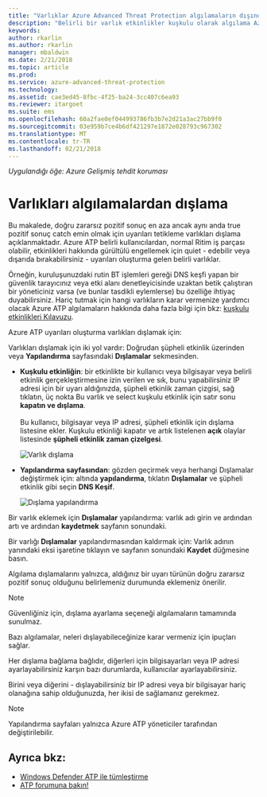 ```yaml
---
title: "Varlıklar Azure Advanced Threat Protection algılamaların dışında bırakma | Microsoft Docs"
description: "Belirli bir varlık etkinlikler kuşkulu olarak algılama Azure ATP durdurmayı açıklar"
keywords: 
author: rkarlin
ms.author: rkarlin
manager: mbaldwin
ms.date: 2/21/2018
ms.topic: article
ms.prod: 
ms.service: azure-advanced-threat-protection
ms.technology: 
ms.assetid: cae3ed45-8fbc-4f25-ba24-3cc407c6ea93
ms.reviewer: itargoet
ms.suite: ems
ms.openlocfilehash: 60a2fae0ef044993786fb3b7e2d21a3ac27bb9f0
ms.sourcegitcommit: 03e959b7ce4b6df421297e1872e028793c967302
ms.translationtype: MT
ms.contentlocale: tr-TR
ms.lasthandoff: 02/21/2018
---
```

*Uygulandığı öğe: Azure Gelişmiş tehdit koruması*



# <a name="excluding-entities-from-detections"></a>Varlıkları algılamalardan dışlama
Bu makalede, doğru zararsız pozitif sonuç en aza ancak aynı anda true pozitif sonuç catch emin olmak için uyarıları tetikleme varlıkları dışlama açıklanmaktadır. Azure ATP belirli kullanıcılardan, normal Ritim iş parçası olabilir, etkinlikleri hakkında gürültülü engellemek için quiet - edebilir veya dışarıda bırakabilirsiniz - uyarıları oluşturma gelen belirli varlıklar.

Örneğin, kuruluşunuzdaki rutin BT işlemleri gereği DNS keşfi yapan bir güvenlik tarayıcınız veya etki alanı denetleyicisinde uzaktan betik çalıştıran bir yöneticiniz varsa (ve bunlar tasdikli eylemlerse) bu özelliğe ihtiyaç duyabilirsiniz. Hariç tutmak için hangi varlıkların karar vermenize yardımcı olacak Azure ATP algılamaların hakkında daha fazla bilgi için bkz: [kuşkulu etkinlikleri Kılavuzu](suspicious-activity-guide.md).

Azure ATP uyarıları oluşturma varlıkları dışlamak için:

Varlıkları dışlamak için iki yol vardır: Doğrudan şüpheli etkinlik üzerinden veya **Yapılandırma** sayfasındaki **Dışlamalar** sekmesinden.

- **Kuşkulu etkinliğin**: bir etkinlikte bir kullanıcı veya bilgisayar veya belirli etkinlik gerçekleştirmesine izin verilen ve sık, bunu yapabilirsiniz IP adresi için bir uyarı aldığınızda, şüpheli etkinlik zaman çizgisi, sağ tıklatın, üç nokta Bu varlık ve select kuşkulu etkinlik için satır sonu **kapatın ve dışlama**. <br></br>Bu kullanıcı, bilgisayar veya IP adresi, şüpheli etkinlik için dışlama listesine ekler. Kuşkulu etkinliği kapatır ve artık listelenen **açık** olaylar listesinde **şüpheli etkinlik zaman çizelgesi**.

    ![Varlık dışlama](./media/exclude-in-sa.png)

- **Yapılandırma sayfasından**: gözden geçirmek veya herhangi Dışlamalar değiştirmek için: altında **yapılandırma**, tıklatın **Dışlamalar** ve şüpheli etkinlik gibi seçin **DNS Keşif**.

    ![Dışlama yapılandırma](./media/exclusions.png)

Bir varlık eklemek için **Dışlamalar** yapılandırma: varlık adı girin ve ardından artı ve ardından **kaydetmek** sayfanın sonundaki.

Bir varlığı **Dışlamalar** yapılandırmasından kaldırmak için: Varlık adının yanındaki eksi işaretine tıklayın ve sayfanın sonundaki **Kaydet** düğmesine basın.

Algılama dışlamalarını yalnızca, aldığınız bir uyarı türünün doğru zararsız pozitif sonuç olduğunu belirlemeniz durumunda eklemeniz önerilir. 

> [!NOTE]
> Güvenliğiniz için, dışlama ayarlama seçeneği algılamaların tamamında sunulmaz. 

Bazı algılamalar, neleri dışlayabileceğinize karar vermeniz için ipuçları sağlar. 

Her dışlama bağlama bağlıdır, diğerleri için bilgisayarları veya IP adresi ayarlayabilirsiniz karşın bazı durumlarda, kullanıcılar ayarlayabilirsiniz. 

Birini veya diğerini - dışlayabilirsiniz bir IP adresi veya bir bilgisayar hariç olanağına sahip olduğunuzda, her ikisi de sağlamanız gerekmez.

> [!NOTE]
> Yapılandırma sayfaları yalnızca Azure ATP yöneticiler tarafından değiştirilebilir.


## <a name="see-also"></a>Ayrıca bkz:

- [Windows Defender ATP ile tümleştirme](integrate-wd-atp.md)
- [ATP forumuna bakın!](https://aka.ms/azureatpcommunity)